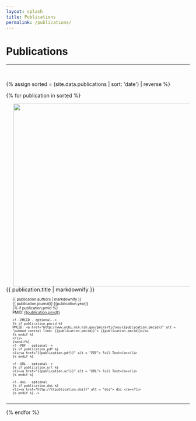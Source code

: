```yaml
---
layout: splash
title: Publications
permalink: /publications/
---
```


<h1>Publications</h1>
<hr>
<br>
<!--SOLUTION TO OVERFLOW PROBLEM: https://stackoverflow.com/questions/19695784/how-can-i-make-bootstrap-columns-all-the-same-height-->

<style>
li{
    padding:0;
    /*margin-top: -2px;*/
}
.row{
    overflow: hidden; 
}

[class*="col-"]{
    margin-bottom: -99999px;
    padding-bottom: 99999px;
}
</style>


<div class="container-fluid">

<!--Sorting by date-->
{% assign sorted = (site.data.publications | sort: 'date') | reverse %}

{% for publication in sorted %}

<div class="row justify-content-between" style="padding-top: 60px; margin-top: -60px;">
  <div class="clearfix hidden-sm-up"></div>
  <div class="col-4">
  
  <!--<img class = "img-responsive" src = "{{publication.image}}" style="max-width: 380px" hspace="20" align="left">-->
  <img class = "img-responsive" src = "{{publication.image}}" style="width: 500px" hspace="20" align="left">
  </div>
  <div class="clearfix hidden-sm-up"></div>
  <div class="col-8-auto" style="font-size:105%">
  {{ publication.title | markdownify }}


  <ul style="font-size:70%; list-style-type:none;">
    <li>{{ publication.authors | markdownify }}</li>
    <li>{{ publication.journal}} {{publication.year}}</li> 
    {% if publication.pmid %}
    <!--PMID - optional-->
    <li> 
    PMID: <a href="http://www.ncbi.nlm.nih.gov/pubmed/{{publication.pmid}}" alt = "pubmed link: {{publication.pmid}}"> {{publication.pmid}}</a> 
    
    <!--PMCID - optional-->
    {% if publication.pmcid %}
	PMCID: <a href="http://www.ncbi.nlm.nih.gov/pmc/articles/{{publication.pmcid}}" alt = "pubmed central link: {{publication.pmcid}}"> {{publication.pmcid}}</a>
	{% endif %}
	</li>
    {%endif%}
    <!--PDF - optional-->
    {% if publication.pdf %}
	<li><a href="{{publication.pdf}}" alt = "PDF"> Full Text</a></li>
	{% endif %}
    
    <!--URL - optional-->
    {% if publication.url %}
	<li><a href="{{publication.url}}" alt = "URL"> Full Text</a></li>
	{% endif %}
	
	<!--doi - optional
    {% if publication.doi %}
	<li><a href="http://{{publication.doi}}" alt = "doi"> doi </a></li>
	{% endif %}-->
    
  </ul>
  
  </div>
</div> 
<hr>
{% endfor %}
</div>

